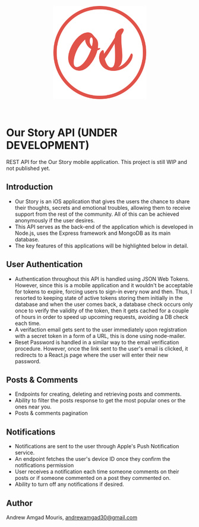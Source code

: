 <p align="center">
<img  src="logo.png" width="250" height="250">
  </p>
  
  <br/>
  

# Our Story API (UNDER DEVELOPMENT)
REST API for the Our Story mobile application. This project is still WIP and not published yet.

## Introduction
- Our Story is an iOS application that gives the users the chance to share their thoughts, secrets and emotional troubles, allowing them to receive support from the rest of the community. All of this can be achieved anonymously if the user desires.
- This API serves as the back-end of the application which is developed in Node.js, uses the Express framework and MongoDB as its main database.
- The key features of this applications will be highlighted below in detail.

## User Authentication
- Authentication throughout this API is handled using JSON Web Tokens. However, since this is a mobile application and it wouldn't be acceptable for tokens to expire, forcing users to sign-in every now and then. Thus, I resorted to keeping state of active tokens storing them initially in the database and when the user comes back, a database check occurs only once to verify the validity of the token, then it gets cached for a couple of hours in order to speed up upcoming requests, avoiding a DB check each time.
- A verifaction email gets sent to the user immediately upon registration with a secret token in a form of a URL, this is done using node-mailer.
- Reset Password is handled in a similar way to the email verification procedure. However, once the link sent to the user's email is clicked, it redirects to a React.js page where the user will enter their new password.

## Posts & Comments
- Endpoints for creating, deleting and retrieving posts and comments.
- Ability to filter the posts response to get the most popular ones or the ones near you.
- Posts & comments pagination

## Notifications
- Notifications are sent to the user through Apple's Push Notification service.
- An endpoint fetches the user's device ID once they confirm the notifications permission
- User receives a notification each time someone comments on their posts or if someone commented on a post they commented on.
- Ability to turn off any notifications if desired.

## Author
Andrew Amgad Mouris,
andrewamgad30@gmail.com
